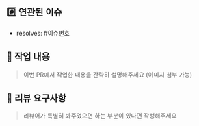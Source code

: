 ## #️⃣ 연관된 이슈

- resolves: #이슈번호

## 📝 작업 내용

> 이번 PR에서 작업한 내용을 간략히 설명해주세요 (이미지 첨부 가능)

## 💬 리뷰 요구사항

> 리뷰어가 특별히 봐주었으면 하는 부분이 있다면 작성해주세요
